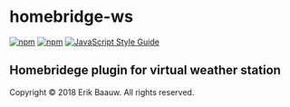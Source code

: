 # homebridge-ws
[![npm](https://img.shields.io/npm/dt/homebridge-ws.svg)](https://www.npmjs.com/package/homebridge-ws) [![npm](https://img.shields.io/npm/v/homebridge-ws.svg)](https://www.npmjs.com/package/homebridge-ws)
[![JavaScript Style Guide](https://img.shields.io/badge/code_style-standard-brightgreen.svg)](https://standardjs.com)

## Homebridege plugin for virtual weather station
Copyright © 2018 Erik Baauw. All rights reserved.

